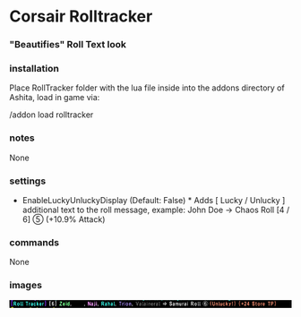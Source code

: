 # Corsair Rolltracker
### "Beautifies" Roll Text look 

### installation
Place RollTracker folder with the lua file inside into the addons directory of Ashita, load in game via:

/addon load rolltracker

### notes
None

### settings
* EnableLuckyUnluckyDisplay (Default: False) *
Adds [ Lucky / Unlucky ] additional text to the roll message, 
example: John Doe → Chaos Roll [4 / 6] ⑤ (+10.9% Attack)

### commands
None

### images
![Image of Rolltracker](Rolltracker_Screenshot.png)

